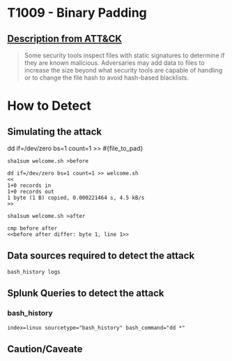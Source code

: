 # T1009 - Binary Padding
## [Description from ATT&CK](https://attack.mitre.org/wiki/Technique/T1009)
<blockquote>Some security tools inspect files with static signatures to determine if they are known malicious. Adversaries may add data to files to increase the size beyond what security tools are capable of handling or to change the file hash to avoid hash-based blacklists.</blockquote>

# How to Detect  

## Simulating the attack 

dd if=/dev/zero bs=1 count=1 >> #{file_to_pad}
```
sha1sum welcome.sh >before

dd if=/dev/zero bs=1 count=1 >> welcome.sh
<<
1+0 records in
1+0 records out
1 byte (1 B) copied, 0.000221464 s, 4.5 kB/s
>>

sha1sum welcome.sh >after

cmp before after
<<before after differ: byte 1, line 1>>
```

## Data sources required to detect the attack

```bash_history logs``` 

## Splunk Queries to detect the attack

### bash_history 

```index=linux sourcetype="bash_history" bash_command="dd *"```
  
## Caution/Caveate


